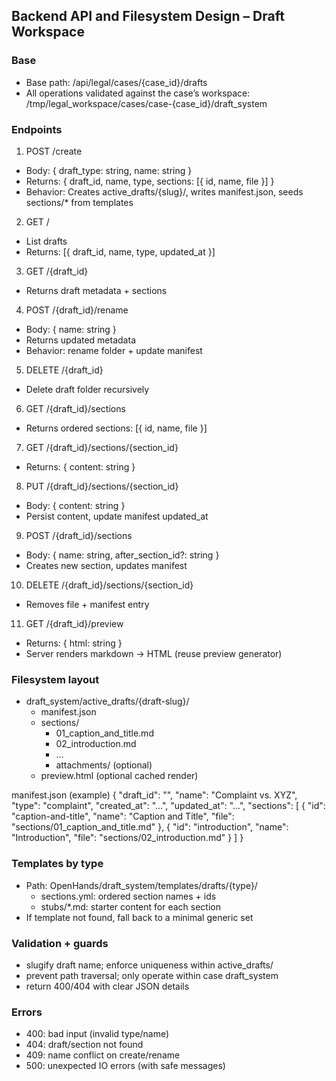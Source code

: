 ## Backend API and Filesystem Design – Draft Workspace

### Base
- Base path: /api/legal/cases/{case_id}/drafts
- All operations validated against the case’s workspace: /tmp/legal_workspace/cases/case-{case_id}/draft_system

### Endpoints
1) POST /create
- Body: { draft_type: string, name: string }
- Returns: { draft_id, name, type, sections: [{ id, name, file }] }
- Behavior: Creates active_drafts/{slug}/, writes manifest.json, seeds sections/* from templates

2) GET /
- List drafts
- Returns: [{ draft_id, name, type, updated_at }]

3) GET /{draft_id}
- Returns draft metadata + sections

4) POST /{draft_id}/rename
- Body: { name: string }
- Returns updated metadata
- Behavior: rename folder + update manifest

5) DELETE /{draft_id}
- Delete draft folder recursively

6) GET /{draft_id}/sections
- Returns ordered sections: [{ id, name, file }]

7) GET /{draft_id}/sections/{section_id}
- Returns: { content: string }

8) PUT /{draft_id}/sections/{section_id}
- Body: { content: string }
- Persist content, update manifest updated_at

9) POST /{draft_id}/sections
- Body: { name: string, after_section_id?: string }
- Creates new section, updates manifest

10) DELETE /{draft_id}/sections/{section_id}
- Removes file + manifest entry

11) GET /{draft_id}/preview
- Returns: { html: string }
- Server renders markdown → HTML (reuse preview generator)

### Filesystem layout
- draft_system/active_drafts/{draft-slug}/
  - manifest.json
  - sections/
    - 01_caption_and_title.md
    - 02_introduction.md
    - ...
    - attachments/ (optional)
  - preview.html (optional cached render)

manifest.json (example)
{
  "draft_id": "<uuid>",
  "name": "Complaint vs. XYZ",
  "type": "complaint",
  "created_at": "...",
  "updated_at": "...",
  "sections": [
    { "id": "caption-and-title", "name": "Caption and Title", "file": "sections/01_caption_and_title.md" },
    { "id": "introduction", "name": "Introduction", "file": "sections/02_introduction.md" }
  ]
}

### Templates by type
- Path: OpenHands/draft_system/templates/drafts/{type}/
  - sections.yml: ordered section names + ids
  - stubs/*.md: starter content for each section
- If template not found, fall back to a minimal generic set

### Validation + guards
- slugify draft name; enforce uniqueness within active_drafts/
- prevent path traversal; only operate within case draft_system
- return 400/404 with clear JSON details

### Errors
- 400: bad input (invalid type/name)
- 404: draft/section not found
- 409: name conflict on create/rename
- 500: unexpected IO errors (with safe messages)

